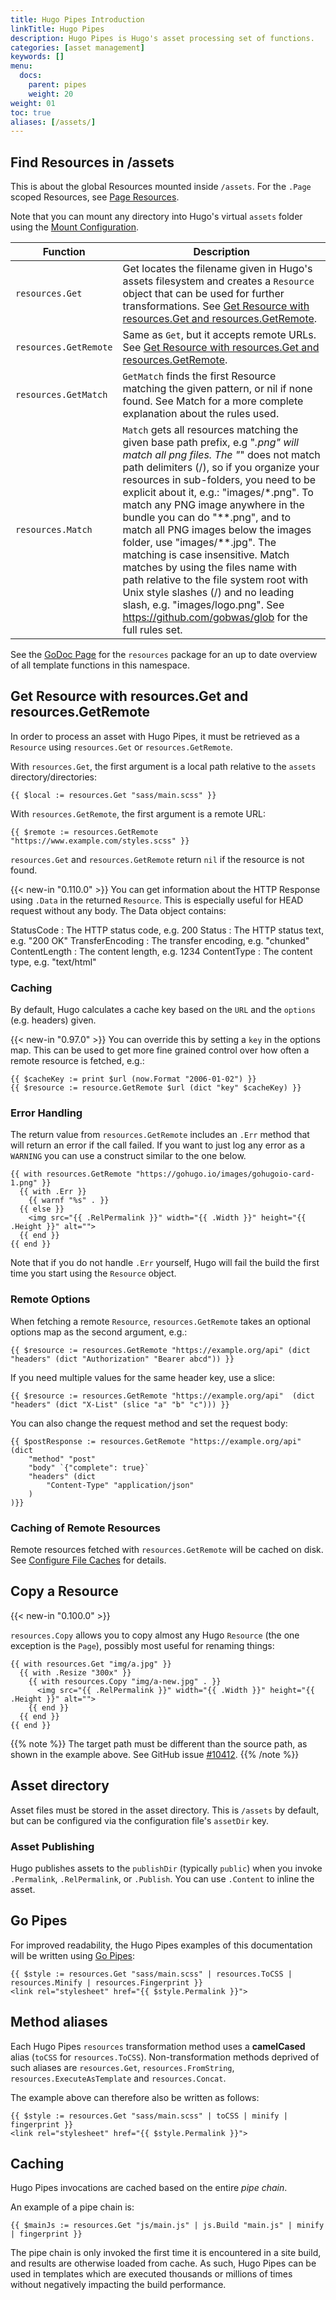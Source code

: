 ```yaml
---
title: Hugo Pipes Introduction
linkTitle: Hugo Pipes
description: Hugo Pipes is Hugo's asset processing set of functions.
categories: [asset management]
keywords: []
menu:
  docs:
    parent: pipes
    weight: 20
weight: 01
toc: true
aliases: [/assets/]
---
```


## Find Resources in /assets

This is about the global Resources mounted inside `/assets`. For the `.Page` scoped Resources, see [Page Resources](/content-management/page-resources/).

Note that you can mount any directory into Hugo's virtual `assets` folder using the [Mount Configuration](/hugo-modules/configuration/#module-config-mounts).

| Function  | Description |
| ------------- | ------------- |
| `resources.Get`  | Get locates the filename given in Hugo's assets filesystem and creates a `Resource` object that can be used for further transformations. See [Get Resource with resources.Get and resources.GetRemote](#get-resource-with-resourcesget-and-resourcesgetremote).  |
| `resources.GetRemote`  | Same as `Get`, but it accepts remote URLs. See [Get Resource with resources.Get and resources.GetRemote](#get-resource-with-resourcesget-and-resourcesgetremote).|
| `resources.GetMatch`  | `GetMatch` finds the first Resource matching the given pattern, or nil if none found. See Match for a more complete explanation about the rules used. |
| `resources.Match`  | `Match` gets all resources matching the given base path prefix, e.g "*.png" will match all png files. The "*" does not match path delimiters (/), so if you organize your resources in sub-folders, you need to be explicit about it, e.g.: "images/*.png". To match any PNG image anywhere in the bundle you can do "\*\*.png", and to match all PNG images below the images folder, use "images/\*\*.jpg". The matching is case insensitive. Match matches by using the files name with path relative to the file system root with Unix style slashes (/) and no leading slash, e.g. "images/logo.png". See https://github.com/gobwas/glob for the full rules set.|

See the [GoDoc Page](https://pkg.go.dev/github.com/gohugoio/hugo@v0.93.1/tpl/resources) for the `resources` package for an up to date overview of all template functions in this namespace.

## Get Resource with resources.Get and resources.GetRemote

In order to process an asset with Hugo Pipes, it must be retrieved as a `Resource` using `resources.Get` or `resources.GetRemote`.

With `resources.Get`, the first argument is a local path relative to the `assets` directory/directories:

```go-html-template
{{ $local := resources.Get "sass/main.scss" }}
```

With `resources.GetRemote`, the first argument is a remote URL:

```go-html-template
{{ $remote := resources.GetRemote "https://www.example.com/styles.scss" }}
```

`resources.Get` and `resources.GetRemote` return `nil` if the resource is not found.

{{< new-in "0.110.0" >}} You can get information about the HTTP Response using `.Data` in the returned `Resource`. This is especially useful for HEAD request without any body. The Data object contains:

StatusCode
: The HTTP status code, e.g. 200
Status
: The HTTP status text, e.g. "200 OK"
TransferEncoding
: The transfer encoding, e.g. "chunked"
ContentLength
: The content length, e.g. 1234
ContentType
: The content type, e.g. "text/html"

### Caching

By default, Hugo calculates a cache key based on the `URL` and the `options` (e.g. headers) given.

{{< new-in "0.97.0" >}} You can override this by setting a `key` in the options map. This can be used to get more fine grained control over how often a remote resource is fetched, e.g.:


```go-html-template
{{ $cacheKey := print $url (now.Format "2006-01-02") }}
{{ $resource := resource.GetRemote $url (dict "key" $cacheKey) }}
```

### Error Handling

The return value from `resources.GetRemote` includes an `.Err` method that will return an error if the call failed. If you want to just log any error as a `WARNING` you can use a construct similar to the one below.

```go-html-template
{{ with resources.GetRemote "https://gohugo.io/images/gohugoio-card-1.png" }}
  {{ with .Err }}
    {{ warnf "%s" . }}
  {{ else }}
    <img src="{{ .RelPermalink }}" width="{{ .Width }}" height="{{ .Height }}" alt="">
  {{ end }}
{{ end }}
```

Note that if you do not handle `.Err` yourself, Hugo will fail the build the first time you start using the `Resource` object.

### Remote Options

When fetching a remote `Resource`, `resources.GetRemote` takes an optional options map as the second argument, e.g.:

```go-html-template
{{ $resource := resources.GetRemote "https://example.org/api" (dict "headers" (dict "Authorization" "Bearer abcd")) }}
```

If you need multiple values for the same header key, use a slice:

```go-html-template
{{ $resource := resources.GetRemote "https://example.org/api"  (dict "headers" (dict "X-List" (slice "a" "b" "c"))) }}
```

You can also change the request method and set the request body:

```go-html-template
{{ $postResponse := resources.GetRemote "https://example.org/api"  (dict 
    "method" "post"
    "body" `{"complete": true}` 
    "headers" (dict 
        "Content-Type" "application/json"
    )
)}}
```

### Caching of Remote Resources

Remote resources fetched with `resources.GetRemote` will be cached on disk. See [Configure File Caches](/getting-started/configuration/#configure-file-caches) for details.

## Copy a Resource

{{< new-in "0.100.0" >}}

`resources.Copy` allows you to copy almost any Hugo `Resource` (the one exception is the `Page`), possibly most useful for renaming things:

```go-html-template
{{ with resources.Get "img/a.jpg" }}
  {{ with .Resize "300x" }}
    {{ with resources.Copy "img/a-new.jpg" . }}
      <img src="{{ .RelPermalink }}" width="{{ .Width }}" height="{{ .Height }}" alt="">
    {{ end }}
  {{ end }}
{{ end }}
```

{{% note %}}
The target path must be different than the source path, as shown in the example above. See GitHub issue [#10412](https://github.com/gohugoio/hugo/issues/10412).
{{% /note %}}

## Asset directory

Asset files must be stored in the asset directory. This is `/assets` by default, but can be configured via the configuration file's `assetDir` key.

### Asset Publishing

Hugo publishes assets to the `publishDir` (typically `public`) when you invoke `.Permalink`, `.RelPermalink`, or `.Publish`. You can use `.Content` to inline the asset.

## Go Pipes

For improved readability, the Hugo Pipes examples of this documentation will be written using [Go Pipes](/templates/introduction/#pipes):

```go-html-template
{{ $style := resources.Get "sass/main.scss" | resources.ToCSS | resources.Minify | resources.Fingerprint }}
<link rel="stylesheet" href="{{ $style.Permalink }}">
```

## Method aliases

Each Hugo Pipes `resources` transformation method uses a __camelCased__ alias (`toCSS` for `resources.ToCSS`).
Non-transformation methods deprived of such aliases are `resources.Get`, `resources.FromString`, `resources.ExecuteAsTemplate` and `resources.Concat`.

The example above can therefore also be written as follows:

```go-html-template
{{ $style := resources.Get "sass/main.scss" | toCSS | minify | fingerprint }}
<link rel="stylesheet" href="{{ $style.Permalink }}">
```

## Caching

Hugo Pipes invocations are cached based on the entire *pipe chain*.

An example of a pipe chain is:

```go-html-template
{{ $mainJs := resources.Get "js/main.js" | js.Build "main.js" | minify | fingerprint }}
```

The pipe chain is only invoked the first time it is encountered in a site build, and results are otherwise loaded from cache. As such, Hugo Pipes can be used in templates which are executed thousands or millions of times without negatively impacting the build performance.

